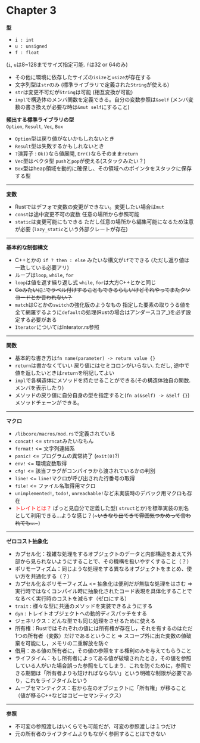 # Chapter 3

**型** 
- `i : int`
- `u : unsigned`
- `f : float`

(`i`, `u`は8~128までサイズ指定可能. `f`は32 or 64のみ)

- その他に環境に依存したサイズの`isize`と`usize`が存在する
- 文字列型は`str`のみ (標準ライブラリで定義された`String`が使える)
- `str`は変更不可だが`String`は可能 (相互変換が可能)
- `impl`で構造体のメンバ関数を定義できる。自分の変数参照は`&self` (メンバ変数の書き換えが必要な時は`&mut self`にすること)


**頻出する標準ライブラリの型**<br>
`Option`, `Result`, `Vec`, `Box`
- `Option`型は戻り値がないかもしれないとき
- `Result`型は失敗するかもしれないとき
- `?`演算子 : `Ok()`なら値展開, `Err()`ならそのまま`return`
- `Vec`型はベクタ型 `push`と`pop`が使える(スタックみたい？)
- `Box`型はheap領域を動的に確保し、その領域へのポインタをスタックに保存する型 
---
**変数**
- Rustではデフォで変数の変更ができない。変更したい場合は`mut`
- `const`は途中変更不可の変数 任意の場所から参照可能
- `static`は変更可能にもできる ただし任意の場所から編集可能になるため注意が必要 (`lazy_static`という外部クレートが存在)
---
**基本的な制御構文**
- C++とかの `if ? then : else` みたいな構文が`if`でできる (ただし返り値は一致している必要アリ)
- ループは`loop`, `while`, `for`
- `loop`は値を返す繰り返し式 `while`, `for`は大方C++とかと同じ
- ~~Goみたいに`'`でラベル付けすることもできるらしいけどそれやってまたクソコードとか言われない？~~
- `match`はCとかの`switch`の強化版のようなもの 指定した要素の取りうる値を全て網羅するように`default`の処理(Rustの場合はアンダースコア_)を必ず設定する必要がある
- `Iterator`についてはInterator.rs参照
---
**関数**
- 基本的な書き方は`fn name(parameter) -> return value {}`
- `return`は書かなくていい 戻り値にはセミコロンがいらない. ただし, 途中で値を返したいときは`return`を明記してよい 
- `impl`で各構造体にメソッドを持たせることができる(その構造体独自の関数. メンバを表示したり)
- メソッドの戻り値に自分自身の型を指定すると(`fn a(&self) -> &Self {}`)メソッドチェーンができる。
---
**マクロ**
- `/libcore/macros/mod.rs`で定義されている
- `concat!` <= `strncat`みたいなもん
- `format!` <= 文字列連結系
- `panic!` <= プログラムの異常終了 (`exit(0)`?)
- `env!` <= 環境変数取得
- `cfg!` <= 該当フラグがコンパイラから渡されているかの判別
- `line!` <= `line!`マクロが呼び出された行番号の取得
- `file!` <= ファイル名取得用マクロ
- `unimplemented!`, `todo!`, `unreachable!`など未実装時のデバック用マクロも存在
- <span style="color: red">トレイトとは？</span> ぱっと見自分で定義した型( `struct`とか)を標準実装の別名として利用できる…ような感じ？(~~~いきなり出てきて雰囲気つかめって言われても…~~~)
---
**ゼロコスト抽象化**
- カプセル化：複雑な処理をするオブジェクトのデータと内部構造をあえて外部から見られないようにすることで、その機構を扱いやすくすること（？）
- ポリモーフィズム：同じような処理をする異なるオブジェクトをまとめ、使い方を共通化する（？）
- カプセル化＆ポリモーフィズム <= 抽象化は便利だが無駄な処理をはさむ => 実行時ではなくコンパイル時に抽象化されたコード表現を具体化することでなるべく実行時のコストを減らす（ゼロにする）
- `trait` : 様々な型に共通のメソッドを実装できるようにする
- `dyn` : トレイトオブジェクトへの動的ディスパッチをする
- ジェネリクス：どんな型でも同じ処理をさせるために使える
- 所有権：Rustではそれぞれの値には所有権が存在し，それを有するのはただ1つの所有者（変数）だけであるということ => スコープ外に出た変数の値破棄を可能にし，メモリの二重解放を防ぐ
- 借用：ある値の所有者に，その値の参照をする権利のみを与えてもらうこと
- ライフタイム：もし所有者によってある値が破壊されたとき，その値を参照している人がいた場合誤った参照をしてしまう．これを防ぐために，参照できる期間は「所有者よりも短ければならない」という明確な制限が必要であり，これをライフタイムという
- ムーブセマンティクス：右から左のオブジェクトに「所有権」が移ること（値が移るC++などはコピーセマンティクス）
---
**参照**
- 不可変の参照渡しはいくらでも可能だが，可変の参照渡しは１つだけ
- 元の所有者のライフタイムよりもながく参照することはできない